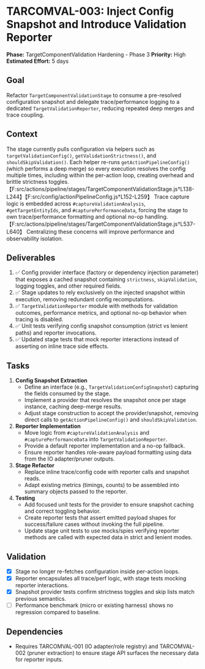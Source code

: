 # TARCOMVAL-003: Inject Config Snapshot and Introduce Validation Reporter

**Phase:** TargetComponentValidation Hardening - Phase 3
**Priority:** High
**Estimated Effort:** 5 days

## Goal

Refactor `TargetComponentValidationStage` to consume a pre-resolved configuration snapshot and delegate trace/performance logging to a dedicated `TargetValidationReporter`, reducing repeated deep merges and trace coupling.

## Context

The stage currently pulls configuration via helpers such as `targetValidationConfig()`, `getValidationStrictness()`, and `shouldSkipValidation()`. Each helper re-runs `getActionPipelineConfig()` (which performs a deep merge) so every execution resolves the config multiple times, including within the per-action loop, creating overhead and brittle strictness toggles.【F:src/actions/pipeline/stages/TargetComponentValidationStage.js†L138-L244】【F:src/config/actionPipelineConfig.js†L152-L259】 Trace capture logic is embedded across `#captureValidationAnalysis`, `#getTargetEntityIds`, and `#capturePerformanceData`, forcing the stage to own trace/performance formatting and optional no-op handling.【F:src/actions/pipeline/stages/TargetComponentValidationStage.js†L537-L640】 Centralizing these concerns will improve performance and observability isolation.

## Deliverables

1. ✅ Config provider interface (factory or dependency injection parameter) that exposes a cached snapshot containing `strictness`, `skipValidation`, logging toggles, and other required fields.
2. ✅ Stage updates to rely exclusively on the injected snapshot within execution, removing redundant config recomputations.
3. ✅ `TargetValidationReporter` module with methods for validation outcomes, performance metrics, and optional no-op behavior when tracing is disabled.
4. ✅ Unit tests verifying config snapshot consumption (strict vs lenient paths) and reporter invocations.
5. ✅ Updated stage tests that mock reporter interactions instead of asserting on inline trace side effects.

## Tasks

1. **Config Snapshot Extraction**
   - Define an interface (e.g., `TargetValidationConfigSnapshot`) capturing the fields consumed by the stage.
   - Implement a provider that resolves the snapshot once per stage instance, caching deep-merge results.
   - Adjust stage construction to accept the provider/snapshot, removing direct calls to `getActionPipelineConfig()` and `shouldSkipValidation`.
2. **Reporter Implementation**
   - Move logic from `#captureValidationAnalysis` and `#capturePerformanceData` into `TargetValidationReporter`.
   - Provide a default reporter implementation and a no-op fallback.
   - Ensure reporter handles role-aware payload formatting using data from the IO adapter/pruner outputs.
3. **Stage Refactor**
   - Replace inline trace/config code with reporter calls and snapshot reads.
   - Adapt existing metrics (timings, counts) to be assembled into summary objects passed to the reporter.
4. **Testing**
   - Add focused unit tests for the provider to ensure snapshot caching and correct toggling behavior.
   - Create reporter tests that assert emitted payload shapes for success/failure cases without invoking the full pipeline.
   - Update stage unit tests to use mocks/spies verifying reporter methods are called with expected data in strict and lenient modes.

## Validation

- [x] Stage no longer re-fetches configuration inside per-action loops.
- [x] Reporter encapsulates all trace/perf logic, with stage tests mocking reporter interactions.
- [x] Snapshot provider tests confirm strictness toggles and skip lists match previous semantics.
- [ ] Performance benchmark (micro or existing harness) shows no regression compared to baseline.

## Dependencies

- Requires TARCOMVAL-001 (IO adapter/role registry) and TARCOMVAL-002 (pruner extraction) to ensure stage API surfaces the necessary data for reporter inputs.
